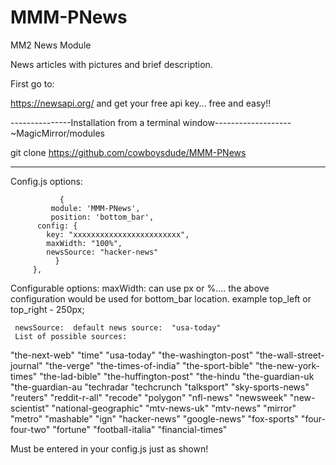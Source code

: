 # MMM-PNews
MM2 News Module

News articles with pictures and brief description.

First go to:

https://newsapi.org/
and get your free api key... free and easy!!

---------------Installation from a terminal window-------------------
~MagicMirror/modules

git clone https://github.com/cowboysdude/MMM-PNews



---------------------------------------------------------------------

Config.js options:

               {
			 module: 'MMM-PNews',
			 position: 'bottom_bar',
	 	  config: {
		  	key: "xxxxxxxxxxxxxxxxxxxxxxxx",
		  	maxWidth: "100%",
		  	newsSource: "hacker-news"
			  }
		 },
     
   Configurable options:
     maxWidth: can use px or %.... the above configuration would be used for bottom_bar location.
               example top_left or top_right -  250px;
               
     newsSource:  default news source:  "usa-today"
     List of possible sources:
     
"the-next-web"
"time"
"usa-today"
"the-washington-post"
"the-wall-street-journal"
"the-verge"
"the-times-of-india"
"the-sport-bible"
"the-new-york-times"
"the-lad-bible"
"the-huffington-post"
"the-hindu
"the-guardian-uk
"the-guardian-au
"techradar
"techcrunch
"talksport"
"sky-sports-news"
"reuters"
"reddit-r-all"
"recode"
"polygon"
"nfl-news"
"newsweek"
"new-scientist"
"national-geographic"
"mtv-news-uk"
"mtv-news"
"mirror"
"metro"
"mashable"
"ign"
"hacker-news"
"google-news"
"fox-sports"
"four-four-two"
"fortune"
"football-italia"
"financial-times"

Must be entered in your config.js just as shown!

